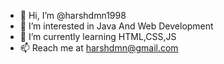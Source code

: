 - 👋 Hi, I’m @harshdmn1998
- 👀 I’m interested in Java And Web Development
- 🌱 I’m currently learning HTML,CSS,JS
- 📫 Reach me at harshdmn@gmail.com

<!---
harshdmn1998/harshdmn1998 is a ✨ special ✨ repository because its `README.md` (this file) appears on your GitHub profile.
You can click the Preview link to take a look at your changes.
--->
